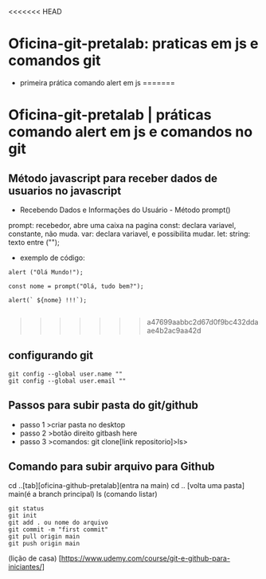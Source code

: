 <<<<<<< HEAD
# Oficina-git-pretalab: praticas em js e comandos git

- primeira prática comando alert em js
=======
# Oficina-git-pretalab | práticas comando alert em js e comandos no git

## Método javascript para receber dados de usuarios no javascript

- Recebendo Dados e Informações do Usuário - Método prompt()

prompt: recebedor, abre uma caixa na pagina
const: declara variavel, constante, não muda. 
var: declara variavel, e possibilita mudar.
let: 
string: texto entre ("");

- exemplo de código: 

```
alert ("Olá Mundo!");

const nome = prompt("Olá, tudo bem?");

alert(` ${nome} !!!`);


```

>>>>>>> a47699aabbc2d67d0f9bc432ddaae4b2ac9aa42d
## configurando git

```
git config --global user.name ""
git config --global user.email ""

```

## Passos para subir pasta do  git/github

* passo 1 >criar pasta no desktop 
* passo 2 >botão direito gitbash here
* passo 3 >comandos: git clone[link repositorio]>ls>

## Comando para subir arquivo para Github

cd ..[tab][oficina-github-pretalab](entra na main)
cd .. [volta uma pasta]
main(é a branch principal)
ls (comando listar)

```
git status
git init
git add . ou nome do arquivo
git commit -m "first commit"
git pull origin main 
git push origin main 
```
(lição de casa)
[https://www.udemy.com/course/git-e-github-para-iniciantes/] 
